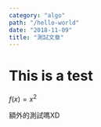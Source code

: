 ```yaml
---
category: "algo"
path: "/hello-world"
date: "2018-11-09"
title: "測試文章"
---
```


# This is a test

$f(x) = x^2$

額外的測試嗎XD